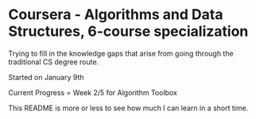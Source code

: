 # Coursera - Algorithms and Data Structures, 6-course specialization

Trying to fill in the knowledge gaps that arise from going through the traditional CS degree route. 

Started on January 9th

Current Progress = Week 2/5 for Algorithm Toolbox

This README is more or less to see how much I can learn in a short time. 
